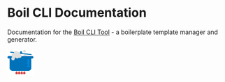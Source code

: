 # Boil CLI Documentation

Documentation for the [Boil CLI Tool](https://github.com/Jordan-Eckowitz/boil-cli) - a boilerplate template manager and generator.

<img src="./static/img/boil-logo.svg" height="60" />
